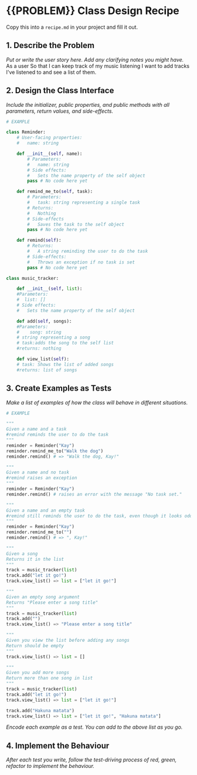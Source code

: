 # {{PROBLEM}} Class Design Recipe

Copy this into a `recipe.md` in your project and fill it out.

## 1. Describe the Problem

_Put or write the user story here. Add any clarifying notes you might have._
As a user
So that I can keep track of my music listening
I want to add tracks I've listened to and see a list of them.


## 2. Design the Class Interface

_Include the initializer, public properties, and public methods with all parameters, return values, and side-effects._

```python
# EXAMPLE

class Reminder:
    # User-facing properties:
    #   name: string

    def __init__(self, name):
        # Parameters:
        #   name: string
        # Side effects:
        #   Sets the name property of the self object
        pass # No code here yet

    def remind_me_to(self, task):
        # Parameters:
        #   task: string representing a single task
        # Returns:
        #   Nothing
        # Side-effects
        #   Saves the task to the self object
        pass # No code here yet

    def remind(self):
        # Returns:
        #   A string reminding the user to do the task
        # Side-effects:
        #   Throws an exception if no task is set
        pass # No code here yet
```

```python
class music_tracker:

    def __init__(self, list):
    #Parameters:
    #  list: []
    # Side effects:
    #   Sets the name property of the self object

    def add(self, songs):
    #Parameters:
    #    song: string
    # string representing a song
    # task:adds the song to the self list
    #returns: nothing

    def view_list(self):
    # task: Shows the list of added songs
    #returns: list of songs


```

## 3. Create Examples as Tests

_Make a list of examples of how the class will behave in different situations._

``` python
# EXAMPLE

"""
Given a name and a task
#remind reminds the user to do the task
"""
reminder = Reminder("Kay")
reminder.remind_me_to("Walk the dog")
reminder.remind() # => "Walk the dog, Kay!"

"""
Given a name and no task
#remind raises an exception
"""
reminder = Reminder("Kay")
reminder.remind() # raises an error with the message "No task set."

"""
Given a name and an empty task
#remind still reminds the user to do the task, even though it looks odd
"""
reminder = Reminder("Kay")
reminder.remind_me_to("")
reminder.remind() # => ", Kay!"
```

```python
"""
Given a song 
Returns it in the list
"""
track = music_tracker(list)
track.add("let it go!")
track.view_list() => list = ["let it go!"]

"""
Given an empty song argument
Returns "Please enter a song title"
"""
track = music_tracker(list)
track.add("")
track.view_list() => "Please enter a song title"

"""
Given you view the list before adding any songs
Return should be empty
"""
track.view_list() => list = []

"""
Given you add more songs
Return more than one song in list 
"""
track = music_tracker(list)
track.add("let it go!")
track.view_list() => list = ["let it go!"]

track.add("Hakuna matata")
track.view_list() => list = ["let it go!", "Hakuna matata"]

```

_Encode each example as a test. You can add to the above list as you go._

## 4. Implement the Behaviour

_After each test you write, follow the test-driving process of red, green, refactor to implement the behaviour._
